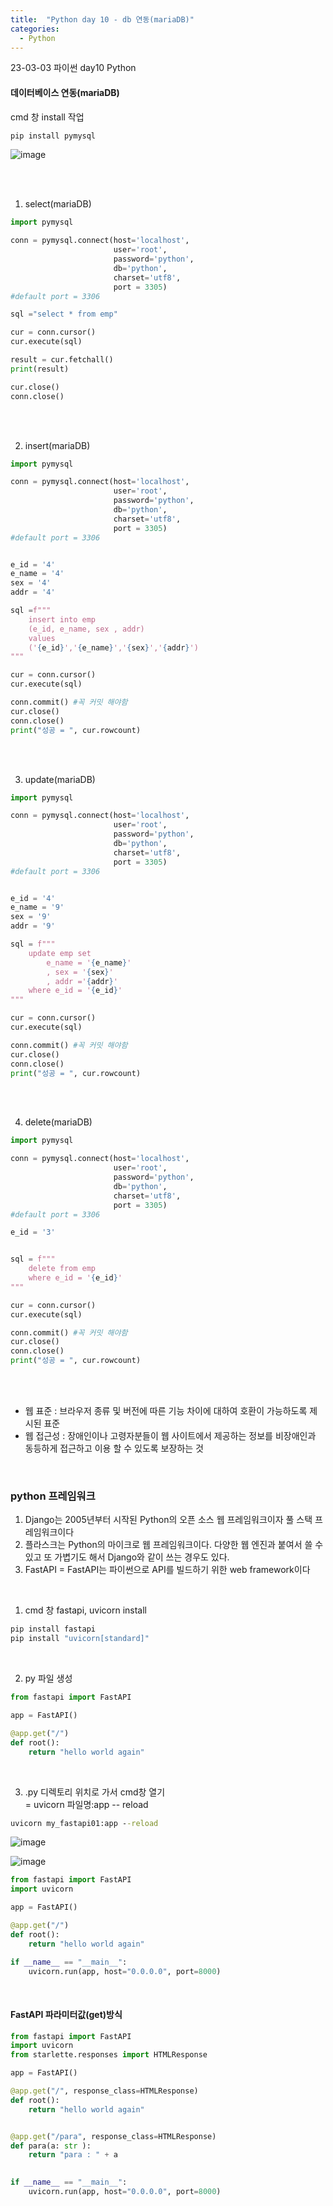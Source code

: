 ```yaml
---
title:  "Python day 10 - db 연동(mariaDB)"
categories:
  - Python
---
```



23-03-03 파이썬 day10 Python<br>

#### 데이터베이스 연동(mariaDB)

cmd 창 install 작업
```cmd
pip install pymysql
```

![image](https://user-images.githubusercontent.com/108390474/222637591-c0d24dd8-c707-4b61-86cf-123238d2584d.png)

<br><br>

1. select(mariaDB)
```py
import pymysql

conn = pymysql.connect(host='localhost',
                       user='root',
                       password='python',
                       db='python',
                       charset='utf8',
                       port = 3305)
#default port = 3306

sql ="select * from emp"

cur = conn.cursor()
cur.execute(sql)

result = cur.fetchall()
print(result)

cur.close()
conn.close()
```

<br><br>

2. insert(mariaDB)
```py
import pymysql

conn = pymysql.connect(host='localhost',
                       user='root',
                       password='python',
                       db='python',
                       charset='utf8',
                       port = 3305)
#default port = 3306


e_id = '4'
e_name = '4'
sex = '4'
addr = '4'

sql =f"""
    insert into emp
    (e_id, e_name, sex , addr)
    values
    ('{e_id}','{e_name}','{sex}','{addr}')
"""

cur = conn.cursor()
cur.execute(sql)

conn.commit() #꼭 커밋 해야함
cur.close()
conn.close()
print("성공 = ", cur.rowcount)
```

<br><br>

3. update(mariaDB)

```py
import pymysql

conn = pymysql.connect(host='localhost',
                       user='root',
                       password='python',
                       db='python',
                       charset='utf8',
                       port = 3305)
#default port = 3306


e_id = '4'
e_name = '9'
sex = '9'
addr = '9'

sql = f"""
    update emp set
        e_name = '{e_name}'
        , sex = '{sex}' 
        , addr ='{addr}'
    where e_id = '{e_id}'
"""

cur = conn.cursor()
cur.execute(sql)

conn.commit() #꼭 커밋 해야함
cur.close()
conn.close()
print("성공 = ", cur.rowcount)
```

<br><br>

4. delete(mariaDB)

```py
import pymysql

conn = pymysql.connect(host='localhost',
                       user='root',
                       password='python',
                       db='python',
                       charset='utf8',
                       port = 3305)
#default port = 3306

e_id = '3'


sql = f"""
    delete from emp 
    where e_id = '{e_id}'
"""

cur = conn.cursor()
cur.execute(sql)

conn.commit() #꼭 커밋 해야함
cur.close()
conn.close()
print("성공 = ", cur.rowcount)
```

<br><br>

- 웹 표준 : 브라우저 종류 및 버전에 따른 기능 차이에 대하여 호환이 가능하도록 제시된 표준<br>
- 웹 접근성 : 장애인이나 고령자분들이 웹 사이트에서 제공하는 정보를 비장애인과 동등하게 접근하고 이용 할 수 있도록 보장하는 것

<br>

### python  프레임워크

1. Django는 2005년부터 시작된 Python의 오픈 소스 웹 프레임워크이자 풀 스택 프레임워크이다
2. 플라스크는 Python의 마이크로 웹 프레임워크이다. 다양한 웹 엔진과 붙여서 쓸 수 있고 또 가볍기도 해서 Django와 같이 쓰는 경우도 있다.
3. FastAPI = FastAPI는 파이썬으로 API를 빌드하기 위한 web framework이다

<br>

1. cmd 창 fastapi, uvicorn install

```cmd
pip install fastapi
pip install "uvicorn[standard]"
```

<br>

2. py 파일 생성

```py
from fastapi import FastAPI

app = FastAPI()

@app.get("/")
def root():
    return "hello world again"
```
<br>

3.  .py 디렉토리 위치로 가서 cmd창 열기<br>
= uvicorn 파일명:app -- reload

```cmd
uvicorn my_fastapi01:app --reload
```

![image](https://user-images.githubusercontent.com/108390474/222653654-c3fb354f-c59c-4aac-8aec-cd795ef0820f.png)

![image](https://user-images.githubusercontent.com/108390474/222653958-d3aaa408-dab4-4c67-aec5-69396963de80.png)

```py
from fastapi import FastAPI
import uvicorn

app = FastAPI()

@app.get("/")
def root():
    return "hello world again"

if __name__ == "__main__":
    uvicorn.run(app, host="0.0.0.0", port=8000)
```

<br>

#### FastAPI 파라미터값(get)방식

```py
from fastapi import FastAPI
import uvicorn
from starlette.responses import HTMLResponse

app = FastAPI()

@app.get("/", response_class=HTMLResponse)
def root():
    return "hello world again"


@app.get("/para", response_class=HTMLResponse)
def para(a: str ):
    return "para : " + a
        

if __name__ == "__main__":
    uvicorn.run(app, host="0.0.0.0", port=8000)
```

